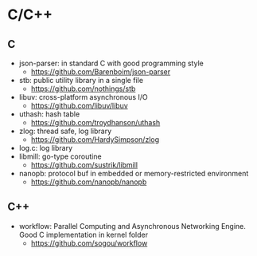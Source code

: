 # C/C++

## C

- json-parser: in standard C with good programming style
	- https://github.com/Barenboim/json-parser
- stb: public utility library in a single file
	- https://github.com/nothings/stb
- libuv: cross-platform asynchronous I/O
	- https://github.com/libuv/libuv
- uthash: hash table
	- https://github.com/troydhanson/uthash
- zlog: thread safe, log library
	- https://github.com/HardySimpson/zlog
- log.c: log library
- libmill: go-type coroutine
	- https://github.com/sustrik/libmill
- nanopb: protocol buf in embedded or memory-restricted environment
	- https://github.com/nanopb/nanopb

## C++

- workflow: Parallel Computing and Asynchronous Networking Engine. Good C implementation in kernel folder 
	- https://github.com/sogou/workflow

